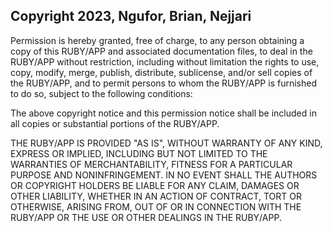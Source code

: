 ## Copyright 2023, Ngufor, Brian, Nejjari

Permission is hereby granted, free of charge, to any person obtaining a copy of this RUBY/APP and associated documentation files, to deal in the RUBY/APP without restriction, including without limitation the rights to use, copy, modify, merge, publish, distribute, sublicense, and/or sell copies of the RUBY/APP, and to permit persons to whom the RUBY/APP is furnished to do so, subject to the following conditions:

The above copyright notice and this permission notice shall be included in all copies or substantial portions of the RUBY/APP.

THE RUBY/APP IS PROVIDED "AS IS", WITHOUT WARRANTY OF ANY KIND, EXPRESS OR IMPLIED, INCLUDING BUT NOT LIMITED TO THE WARRANTIES OF MERCHANTABILITY, FITNESS FOR A PARTICULAR PURPOSE AND NONINFRINGEMENT. IN NO EVENT SHALL THE AUTHORS OR COPYRIGHT HOLDERS BE LIABLE FOR ANY CLAIM, DAMAGES OR OTHER LIABILITY, WHETHER IN AN ACTION OF CONTRACT, TORT OR OTHERWISE, ARISING FROM, OUT OF OR IN CONNECTION WITH THE RUBY/APP OR THE USE OR OTHER DEALINGS IN THE RUBY/APP.
